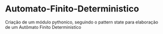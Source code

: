 # Automato-Finito-Deterministico
Criação de um módulo pythonico, seguindo o pattern state para elaboração de um Autômato Finito Deterministíco
